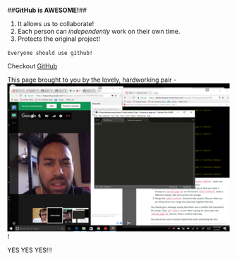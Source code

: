 ##**GitHub is AWESOME!**##

1. It allows us to collaborate!
2. Each person can *independently* work on their own time.
3. Protects the original project!

`Everyone should use github!`

Checkout [GitHub](http://github.com)

This page brought to you by the lovely, hardworking pair - ![Jermaine & Brittany](https://github.com/jwebbe/phase-0-gps-1/blob/master/1.1_peer.png "Jermaine & Brittany")! 

YES YES YES!!!
